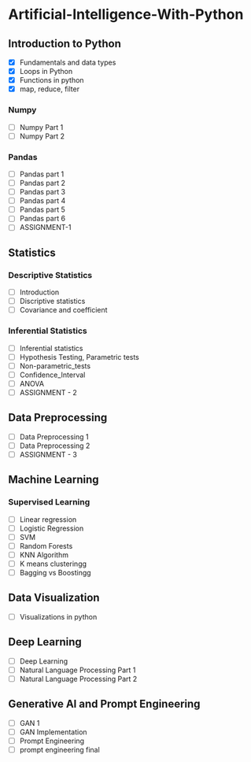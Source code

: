 # Artificial-Intelligence-With-Python

## Introduction to Python
- [x] Fundamentals and data types
- [x] Loops in Python
- [x] Functions in python
- [x] map, reduce, filter

### Numpy
- [ ] Numpy Part 1
- [ ] Numpy Part 2

### Pandas
- [ ] Pandas part 1
- [ ] Pandas part 2
- [ ] Pandas part 3
- [ ] Pandas part 4
- [ ] Pandas part 5
- [ ] Pandas part 6
- [ ] ASSIGNMENT-1

## Statistics

### Descriptive Statistics
- [ ] Introduction
- [ ] Discriptive statistics
- [ ] Covariance and coefficient

### Inferential Statistics
- [ ] Inferential statistics
- [ ] Hypothesis Testing, Parametric tests
- [ ] Non-parametric_tests
- [ ] Confidence_Interval
- [ ] ANOVA
- [ ] ASSIGNMENT - 2

## Data Preprocessing
- [ ] Data Preprocessing 1
- [ ] Data Preprocessing 2
- [ ] ASSIGNMENT - 3

## Machine Learning

### Supervised Learning
- [ ] Linear regression
- [ ] Logistic Regression
- [ ] SVM
- [ ] Random Forests
- [ ] KNN Algorithm
- [ ] K means clusteringg
- [ ] Bagging vs Boostingg

## Data Visualization
- [ ] Visualizations in python

## Deep Learning
- [ ] Deep Learning
- [ ] Natural Language Processing Part 1
- [ ] Natural Language Processing Part 2

## Generative Al and Prompt Engineering
- [ ] GAN 1
- [ ] GAN Implementation
- [ ] Prompt Engineering
- [ ] prompt engineering final
